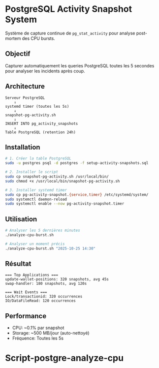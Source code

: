 # PostgreSQL Activity Snapshot System

Système de capture continue de `pg_stat_activity` pour analyse post-mortem des CPU bursts.

## Objectif

Capturer automatiquement les queries PostgreSQL toutes les 5 secondes pour analyser les incidents après coup.

## Architecture

```
Serveur PostgreSQL
    ↓
systemd timer (toutes les 5s)
    ↓
snapshot-pg-activity.sh
    ↓
INSERT INTO pg_activity_snapshots
    ↓
Table PostgreSQL (retention 24h)
```

## Installation

```bash
# 1. Créer la table PostgreSQL
sudo -u postgres psql -d postgres -f setup-activity-snapshots.sql

# 2. Installer le script
sudo cp snapshot-pg-activity.sh /usr/local/bin/
sudo chmod +x /usr/local/bin/snapshot-pg-activity.sh

# 3. Installer systemd timer
sudo cp pg-activity-snapshot.{service,timer} /etc/systemd/system/
sudo systemctl daemon-reload
sudo systemctl enable --now pg-activity-snapshot.timer
```

## Utilisation

```bash
# Analyser les 5 dernières minutes
./analyze-cpu-burst.sh

# Analyser un moment précis
./analyze-cpu-burst.sh "2025-10-25 14:30"
```

## Résultat

```
=== Top Applications ===
update-wallet-positions: 320 snapshots, avg 45s
swap-handler: 180 snapshots, avg 120s

=== Wait Events ===
Lock/transactionid: 320 occurrences
IO/DataFileRead: 120 occurrences
```

## Performance

- CPU: ~0.1% par snapshot
- Storage: ~500 MB/jour (auto-nettoyé)
- Fréquence: Toutes les 5s
# Script-postgre-analyze-cpu
